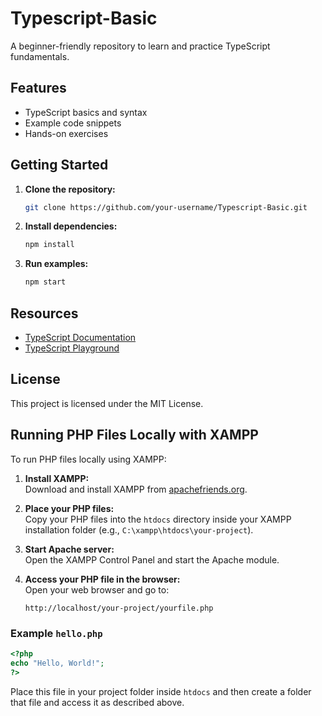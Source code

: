 # Typescript-Basic

A beginner-friendly repository to learn and practice TypeScript fundamentals.

## Features

- TypeScript basics and syntax
- Example code snippets
- Hands-on exercises

## Getting Started

1. **Clone the repository:**
    ```bash
    git clone https://github.com/your-username/Typescript-Basic.git
    ```
2. **Install dependencies:**
    ```bash
    npm install
    ```
3. **Run examples:**
    ```bash
    npm start
    ```

## Resources

- [TypeScript Documentation](https://www.typescriptlang.org/docs/)
- [TypeScript Playground](https://www.typescriptlang.org/play)

## License

This project is licensed under the MIT License.


## Running PHP Files Locally with XAMPP

To run PHP files locally using XAMPP:

1. **Install XAMPP:**  
    Download and install XAMPP from [apachefriends.org](https://www.apachefriends.org/index.html).

2. **Place your PHP files:**  
    Copy your PHP files into the `htdocs` directory inside your XAMPP installation folder (e.g., `C:\xampp\htdocs\your-project`).

3. **Start Apache server:**  
    Open the XAMPP Control Panel and start the Apache module.

4. **Access your PHP file in the browser:**  
    Open your web browser and go to:  
    ```
    http://localhost/your-project/yourfile.php
    ```

### Example `hello.php`

```php
<?php
echo "Hello, World!";
?>
```

Place this file in your project folder inside `htdocs` and then create a folder that file  and access it as described above.